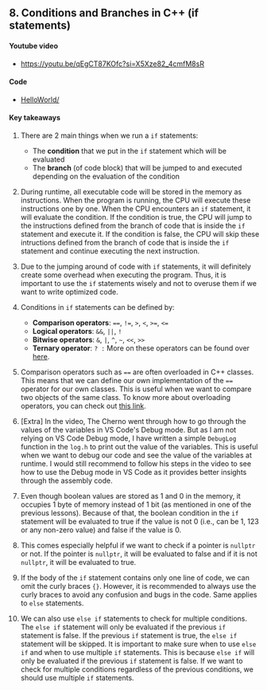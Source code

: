 ## 8. Conditions and Branches in C++ (if statements)

#### Youtube video

- https://youtu.be/qEgCT87KOfc?si=X5Xze82_4cmfM8sR

#### Code

- [HelloWorld/](HelloWorld/)

#### Key takeaways

1. There are 2 main things when we run a `if` statements:
    - The **condition** that we put in the `if` statement which will be evaluated
    - The **branch** (of code block) that will be jumped to and executed depending on the evaluation of the condition

2. During runtime, all executable code will be stored in the memory as instructions. When the program is running, 
the CPU will execute these instructions one by one. When the CPU encounters an `if` statement, it will evaluate 
the condition. If the condition is true, the CPU will jump to the instructions defined from the branch of code 
that is inside the `if` statement and execute it. If the condition is false, the CPU will skip these intructions
defined from the branch of code that is inside the `if` statement and continue executing the next instruction.

3. Due to the jumping around of code with `if` statements, it will definitely create some overhead when executing
the program. Thus, it is important to use the `if` statements wisely and not to overuse them if we want to write
optimized code.

4. Conditions in `if` statements can be defined by:
    - **Comparison operators**: `==`, `!=`, `>`, `<`, `>=`, `<=`
    - **Logical operators**: `&&`, `||`, `!`
    - **Bitwise operators**: `&`, `|`, `^`, `~`, `<<`, `>>`
    - **Ternary operator**: `? :`
    More on these operators can be found over [here](https://www.geeksforgeeks.org/operators-in-cpp/).

5. Comparison operators such as `==` are often overloaded in C++ classes. This means that we can define our own
implementation of the `==` operator for our own classes. This is useful when we want to compare two objects of
the same class. To know more about overloading operators, you can check out [this link](https://www.geeksforgeeks.org/operator-overloading-cpp/).

6. [Extra] In the video, The Cherno went through how to go through the values of the variables in VS Code's Debug mode.
But as I am not relying on VS Code Debug mode, I have written a simple `DebugLog` function in the `log.h` to print out
the value of the variables. This is useful when we want to debug our code and see the value of the variables at runtime.
I would still recommend to follow his steps in the video to see how to use the Debug mode in VS Code as it provides better
insights through the assembly code.

7. Even though boolean values are stored as 1 and 0 in the memory, it occupies 1 byte of memory instead of 1 bit (as mentioned
in one of the previous lessons). Because of that, the boolean condition in the `if` statement will be evaluated to true if the
value is not 0 (i.e., can be 1, 123 or any non-zero value) and false if the value is 0.

8. This comes especially helpful if we want to check if a pointer is `nullptr` or not. If the pointer is `nullptr`, it will be
evaluated to false and if it is not `nullptr`, it will be evaluated to true.

9. If the body of the `if` statement contains only one line of code, we can omit the curly braces `{}`. However, it is
recommended to always use the curly braces to avoid any confusion and bugs in the code. Same applies to `else` statements.

10. We can also use `else if` statements to check for multiple conditions. The `else if` statement will only be evaluated
if the previous `if` statement is false. If the previous `if` statement is true, the `else if` statement will be skipped.
It is important to make sure when to use `else if` and when to use multiple `if` statements. This is because `else if` will
only be evaluated if the previous `if` statement is false. If we want to check for multiple conditions regardless of the
previous conditions, we should use multiple `if` statements.

